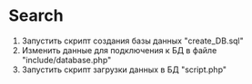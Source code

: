 # Search
1. Запустить скрипт создания базы данных "create_DB.sql"
2. Изменить данные для подключения к БД в файле "include/database.php"
3. Запустить скрипт загрузки данных в БД "script.php"
